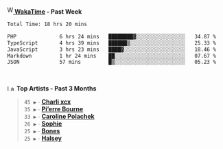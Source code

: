 <img src="https://github.com/dxnter/dxnter/assets/17434202/67b21fa4-d36d-46f9-9dec-f23d976b00ef" alt="WakaTime Logo" width="14" height="18"/><a href="https://wakatime.com/@dxnter" target="_blank"><strong> WakaTime</strong></a><strong> - Past Week</strong>

<!--START_SECTION:waka-->

```txt
Total Time: 18 hrs 20 mins

PHP              6 hrs 24 mins   ████████▓░░░░░░░░░░░░░░░░   34.87 %
TypeScript       4 hrs 39 mins   ██████▒░░░░░░░░░░░░░░░░░░   25.33 %
JavaScript       3 hrs 23 mins   ████▓░░░░░░░░░░░░░░░░░░░░   18.46 %
Markdown         1 hr 24 mins    ██░░░░░░░░░░░░░░░░░░░░░░░   07.67 %
JSON             57 mins         █▒░░░░░░░░░░░░░░░░░░░░░░░   05.23 %
```

<!--END_SECTION:waka-->

<br/>

<!--START_LASTFM_ARTISTS:{"period": "3month", "rows": 6}-->
<a href="https://last.fm" target="_blank"><img src="https://user-images.githubusercontent.com/17434202/215290617-e793598d-d7c9-428f-9975-156db1ba89cc.svg" alt="Last.fm Logo" width="18" height="13"/></a> **Top Artists - Past 3 Months**

> `45 ▶️` ∙ **[Charli xcx](https://www.last.fm/music/Charli+xcx)**<br/>
> `35 ▶️` ∙ **[Pi’erre Bourne](https://www.last.fm/music/Pi%E2%80%99erre+Bourne)**<br/>
> `33 ▶️` ∙ **[Caroline Polachek](https://www.last.fm/music/Caroline+Polachek)**<br/>
> `26 ▶️` ∙ **[Sophie](https://www.last.fm/music/Sophie)**<br/>
> `25 ▶️` ∙ **[Bones](https://www.last.fm/music/Bones)**<br/>
> `25 ▶️` ∙ **[Halsey](https://www.last.fm/music/Halsey)**<br/>
<!--END_LASTFM_ARTISTS-->

